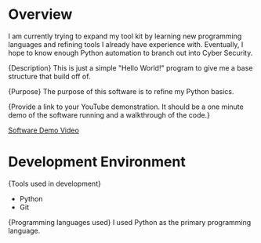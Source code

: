 # Overview

I am currently trying to expand my tool kit by learning new programming languages and refining tools I already have experience with. Eventually, I hope to know enough
Python automation to branch out into Cyber Security.

{Description}
This is just a simple "Hello World!" program to give me a base structure that build off of.

{Purpose}
The purpose of this software is to refine my Python basics.

{Provide a link to your YouTube demonstration.  It should be a one minute demo of the software running and a walkthrough of the code.}

[Software Demo Video](http://youtube.link.goes.here)

# Development Environment

{Tools used in development}
- Python
- Git

{Programming languages used}
I used Python as the primary programming language.

<!-- # Useful Websites

{Make a list of websites that you found helpful in this project}
* [Web Site Name](http://url.link.goes.here)
* [Web Site Name](http://url.link.goes.here) -->